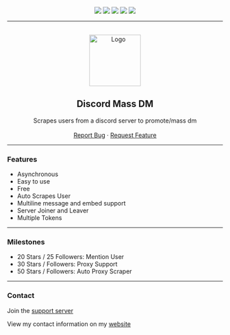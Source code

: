 <div id="top"></div>
<p align="center">
  <img src="https://img.shields.io/github/contributors/hoemotion/Discord-Mass-DM.svg?style=for-the-badge"/>
  <img src="https://img.shields.io/github/forks/hoemotion/Discord-Mass-DM.svg?style=for-the-badge"/>
  <img src="https://img.shields.io/github/stars/hoemotion/Discord-Mass-DM.svg?style=for-the-badge"/>
  <img src="https://img.shields.io/github/issues/hoemotion/Discord-Mass-DM.svg?style=for-the-badge"/>
  <img src="https://img.shields.io/github/license/hoemotion/Discord-Mass-DM.svg?style=for-the-badge"/>
</p>
  
---------------------------------------
  
<br/>
<div align="center">
  <a href="https://github.com/hoemotion/Discord-Mass-DM">
    <img src="https://i.imgur.com/9l4pHEN.png" alt="Logo" width="120" height="120">
  </a>
  
  <h2 align="center">Discord Mass DM</h3>

  <p align="center">
    Scrapes users from a discord server to promote/mass dm
    <br />
    <br />
    <a href="https://github.com/hoemotion/Discord-Mass-DM/issues">Report Bug</a>
    ·
    <a href="https://github.com/hoemotion/Discord-Mass-DM/issues">Request Feature</a>
  </p>
</div>
  
---------------------------------------

### Features
* Asynchronous
* Easy to use
* Free
* Auto Scrapes User
* Multiline message and embed support
* Server Joiner and Leaver
* Multiple Tokens

---------------------------------------

### Milestones
* 20 Stars / 25 Followers: Mention User
* 30 Stars / Followers: Proxy Support
* 50 Stars / Followers: Auto Proxy Scraper

---------------------------------------

### Contact
Join the [support server](https://discord.com/invite/verQuxaBqy)

View my contact information on my [website](https://dropout.black/)
